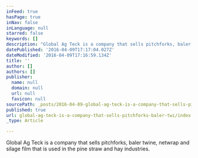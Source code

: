 ```yaml
---
inFeed: true
hasPage: true
inNav: false
inLanguage: null
starred: false
keywords: []
description: "Global Ag Teck is a company that sells pitchforks, baler twine, netwrap and \_ silage film that is used in the pine straw and hay industries."
datePublished: '2016-04-09T17:17:04.027Z'
dateModified: '2016-04-09T17:16:59.134Z'
title: ''
author: []
authors: []
publisher:
  name: null
  domain: null
  url: null
  favicon: null
sourcePath: _posts/2016-04-09-global-ag-teck-is-a-company-that-sells-pitchforks-baler-twi.md
published: true
url: global-ag-teck-is-a-company-that-sells-pitchforks-baler-twi/index.html
_type: Article

---
```

Global Ag Teck is a company that sells pitchforks, baler twine, netwrap and silage film that is used in the pine straw and hay industries.